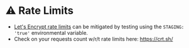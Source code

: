 # :warning: Rate Limits

- [Let's Encrypt rate limits](https://letsencrypt.org/docs/rate-limits/) can be mitigated by testing using the `STAGING: 'true'` environmental variable.
- Check on your requests count w/r/t rate limits here: https://crt.sh/
